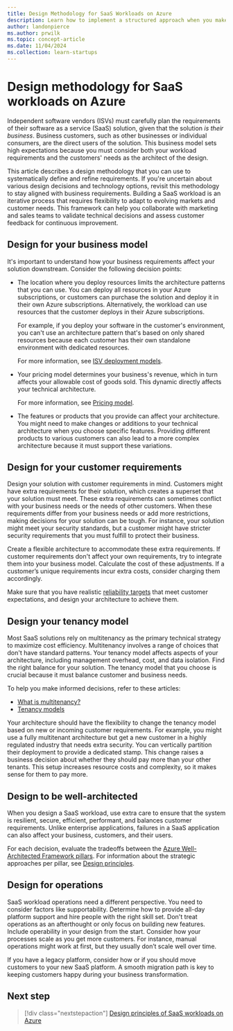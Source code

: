 ```yaml
---
title: Design Methodology for SaaS Workloads on Azure
description: Learn how to implement a structured approach when you make architectural design decisions for software as a service (SaaS) workloads on Azure.
author: landonpierce 
ms.author: prwilk
ms.topic: concept-article
ms.date: 11/04/2024
ms.collection: learn-startups
---
```


# Design methodology for SaaS workloads on Azure

Independent software vendors (ISVs) must carefully plan the requirements of their software as a service (SaaS) solution, given that the solution *is their business*. Business customers, such as other businesses or individual consumers, are the direct users of the solution. This business model sets high expectations because you must consider both your workload requirements and the customers' needs as the architect of the design.

This article describes a design methodology that you can use to systematically define and refine requirements. If you're uncertain about various design decisions and technology options, revisit this methodology to stay aligned with business requirements. Building a SaaS workload is an iterative process that requires flexibility to adapt to evolving markets and customer needs. This framework can help you collaborate with marketing and sales teams to validate technical decisions and assess customer feedback for continuous improvement.

## Design for your business model

It's important to understand how your business requirements affect your solution downstream. Consider the following decision points:

- The location where you deploy resources limits the architecture patterns that you can use. You can deploy all resources in your Azure subscriptions, or customers can purchase the solution and deploy it in their own Azure subscriptions. Alternatively, the workload can use resources that the customer deploys in their Azure subscriptions.

  For example, if you deploy your software in the customer's environment, you can't use an architecture pattern that's based on only shared resources because each customer has their own standalone environment with dedicated resources.

  For more information, see [ISV deployment models](/azure/cloud-adoption-framework/ready/landing-zone/isv-landing-zone#isv-deployment-models).
  
- Your pricing model determines your business's revenue, which in turn affects your allowable cost of goods sold. This dynamic directly affects your technical architecture.

  For more information, see [Pricing model](/azure/architecture/guide/multitenant/considerations/pricing-models).
  
- The features or products that you provide can affect your architecture. You might need to make changes or additions to your technical architecture when you choose specific features. Providing different products to various customers can also lead to a more complex architecture because it must support these variations.

## Design for your customer requirements

Design your solution with customer requirements in mind. Customers might have extra requirements for their solution, which creates a superset that your solution must meet. These extra requirements can sometimes conflict with your business needs or the needs of other customers. When these requirements differ from your business needs or add more restrictions, making decisions for your solution can be tough. For instance, your solution might meet your security standards, but a customer might have stricter security requirements that you must fulfill to protect their business.

Create a flexible architecture to accommodate these extra requirements. If customer requirements don't affect your own requirements, try to integrate them into your business model. Calculate the cost of these adjustments. If a customer’s unique requirements incur extra costs, consider charging them accordingly.

Make sure that you have realistic [reliability targets](/azure/well-architected/reliability/metrics) that meet customer expectations, and design your architecture to achieve them.

## Design your tenancy model

Most SaaS solutions rely on multitenancy as the primary technical strategy to maximize cost efficiency. Multitenancy involves a range of choices that don't have standard patterns. Your tenancy model affects aspects of your architecture, including management overhead, cost, and data isolation. Find the right balance for your solution. The tenancy model that you choose is crucial because it must balance customer and business needs.

To help you make informed decisions, refer to these articles:

- [What is multitenancy?](/azure/architecture/guide/multitenant/overview)
- [Tenancy models](/azure/architecture/guide/multitenant/considerations/tenancy-models)

Your architecture should have the flexibility to change the tenancy model based on new or incoming customer requirements. For example, you might use a fully multitenant architecture but get a new customer in a highly regulated industry that needs extra security. You can vertically partition their deployment to provide a dedicated stamp. This change raises a business decision about whether they should pay more than your other tenants. This setup increases resource costs and complexity, so it makes sense for them to pay more.

## Design to be well-architected

When you design a SaaS workload, use extra care to ensure that the system is resilient, secure, efficient, performant, and balances customer requirements. Unlike enterprise applications, failures in a SaaS application can also affect your business, customers, and their users.

For each decision, evaluate the tradeoffs between the [Azure Well-Architected Framework pillars](../pillars.md). For information about the strategic approaches per pillar, see [Design principles](./design-principles.md).

## Design for operations

SaaS workload operations need a different perspective. You need to consider factors like supportability. Determine how to provide all-day platform support and hire people with the right skill set. Don't treat operations as an afterthought or only focus on building new features. Include operability in your design from the start. Consider how your processes scale as you get more customers. For instance, manual operations might work at first, but they usually don’t scale well over time.

If you have a legacy platform, consider how or if you should move customers to your new SaaS platform. A smooth migration path is key to keeping customers happy during your business transformation.

## Next step

> [!div class="nextstepaction"]
> [Design principles of SaaS workloads on Azure](design-principles.md)
